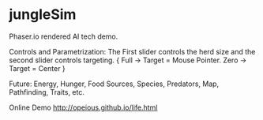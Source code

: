 # jungleSim
Phaser.io rendered AI tech demo.

Controls and Parametrization:
The First slider controls the herd size and the second slider controls targeting. 
{ Full -> Target = Mouse Pointer. Zero -> Target = Center }

Future:
Energy, Hunger, Food Sources, Species, Predators, Map, Pathfinding, Traits, etc. 


 Online Demo 
http://opeious.github.io/life.html
